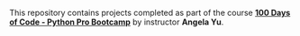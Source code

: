 This repository contains projects completed as part of the course **[100 Days of Code - Python Pro Bootcamp](https://www.udemy.com/course/100-days-of-code)** by instructor **Angela Yu**.
